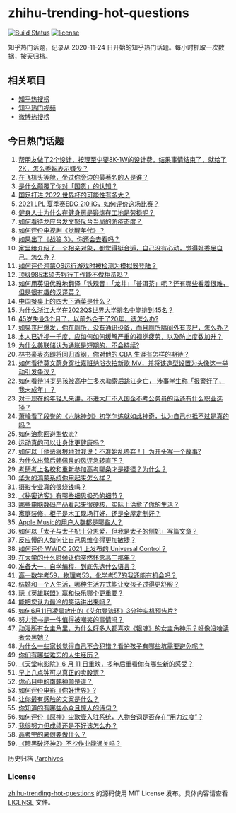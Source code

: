 # zhihu-trending-hot-questions

[![Build Status](https://github.com/justjavac/zhihu-trending-hot-questions/workflows/ci/badge.svg?branch=master)](https://github.com/justjavac/zhihu-trending-hot-questions/actions)
[![license](https://img.shields.io/github/license/justjavac/zhihu-trending-hot-questions)](https://github.com/justjavac/zhihu-trending-hot-questions/blob/master/LICENSE)

知乎热门话题，记录从 2020-11-24 日开始的知乎热门话题。每小时抓取一次数据，按天[归档](./archives)。

## 相关项目

- [知乎热搜榜](https://github.com/justjavac/zhihu-trending-top-search)
- [知乎热门视频](https://github.com/justjavac/zhihu-trending-hot-video)
- [微博热搜榜](https://github.com/justjavac/weibo-trending-hot-search)

## 今日热门话题

<!-- BEGIN -->
<!-- 最后更新时间 Sun Jun 13 2021 01:19:40 GMT+0800 (China Standard Time) -->

1. [帮朋友做了2个设计，按理至少要8K-1W的设计费，结果事情结束了，就给了2K，怎么委婉表示嫌少？](https://www.zhihu.com/question/463290636)
2. [在飞机头等舱，坐过你旁边的最著名的人是谁？](https://www.zhihu.com/question/359274010)
3. [是什么颠覆了你对「国货」的认知？](https://www.zhihu.com/question/393795608)
4. [国足打进 2022 世界杯的可能性有多大？](https://www.zhihu.com/question/461141381)
5. [2021 LPL 夏季赛EDG 2:0 iG，如何评价这场比赛？](https://www.zhihu.com/question/464667070)
6. [健身人士为什么在健身房是锻炼在工地是劳损呢？](https://www.zhihu.com/question/464396509)
7. [如何看待龙应台发文怒斥台当局的防疫态度？](https://www.zhihu.com/question/464654838)
8. [如何评价电视剧《觉醒年代》？](https://www.zhihu.com/question/392105758)
9. [如果出了《战狼 3》，你还会去看吗？](https://www.zhihu.com/question/397047057)
10. [家里给介绍了一个相亲对象，都觉得挺合适，自己没有心动，觉得好委屈自己。怎么办？](https://www.zhihu.com/question/447849056)
11. [如何评价鸿蒙OS运行游戏时被检测为模拟器登陆？](https://www.zhihu.com/question/459489830)
12. [顶级985本硕去银行工作能不做柜员吗？](https://www.zhihu.com/question/424570443)
13. [如何用英语优雅地翻译「铁观音」「龙井」「普洱茶」呢？还有哪些看着很难，但是很有趣的汉译英？](https://www.zhihu.com/question/464627996)
14. [中国餐桌上的四大下酒菜是什么？](https://www.zhihu.com/question/462205949)
15. [为什么浙江大学在2022QS世界大学排名中能排到45名？](https://www.zhihu.com/question/464178214)
16. [45岁失业3个月了，以前外企干了20年，该怎么办?](https://www.zhihu.com/question/453104891)
17. [如果丧尸爆发，你在厕所，没有通讯设备，而且厕所隔间外有丧尸，怎么办？](https://www.zhihu.com/question/432520725)
18. [本人已近视一千度，应如何如何缓解严重的视觉疲劳，以及防止度数加升？](https://www.zhihu.com/question/450542654)
19. [为什么美联储认为通胀是短期的，不会持续?](https://www.zhihu.com/question/461935081)
20. [林书豪表态即将回归首钢，你对他的 CBA 生涯有怎样的期待？](https://www.zhihu.com/question/464586085)
21. [如何看待莫文蔚身穿杜嘉班纳浴衣拍新歌
    MV，并将该造型设置为头像这一举动引发争议？](https://www.zhihu.com/question/464608586)
22. [如何看待14岁男孩被高中生多次勒索后跳江身亡，
    涉事学生称「报警好了，我未成年」？](https://www.zhihu.com/question/464277122)
23. [对于现在的年轻人来讲，不进大厂不入国企不考公务员的话还有什么职业选择？](https://www.zhihu.com/question/454832676)
24. [萧峰看了段誉的《六脉神剑》初学乍练就如此神奇，认为自己也抵不过是真的吗？](https://www.zhihu.com/question/458188685)
25. [如何治愈回避型依恋?](https://www.zhihu.com/question/318959311)
26. [运动真的可以让身体更健康吗？](https://www.zhihu.com/question/453841541)
27. [如何以［他恶狠狠地对我说：不准始乱终弃！］为开头写一个故事?](https://www.zhihu.com/question/458410036)
28. [为什么出营后韩佩泉的风评急转直下？](https://www.zhihu.com/question/464027254)
29. [考研考上名校和重新参加高考哪条才是捷径？为什么？](https://www.zhihu.com/question/462328775)
30. [华为的鸿蒙系统你用起来怎么样？](https://www.zhihu.com/question/459846239)
31. [摄影专业真的很烧钱吗？](https://www.zhihu.com/question/447180090)
32. [《秘密访客》有哪些细思极恐的细节？](https://www.zhihu.com/question/457256716)
33. [哪些电脑数码产品看起来很硬核，实际上治愈了你的生活？](https://www.zhihu.com/question/464339007)
34. [家庭装修，柜子是木工现场打好，还是全屋定制好？](https://www.zhihu.com/question/443774230)
35. [Apple Music的用户人群都是哪些人？](https://www.zhihu.com/question/463554140)
36. [如何以「太子与太子妃十分恩爱，但我是太子的侧妃」写篇文章？](https://www.zhihu.com/question/443793653)
37. [反应慢的人如何让自己思维变得更加敏捷？](https://www.zhihu.com/question/23969437)
38. [如何评价 WWDC 2021 上发布的 Universal
    Control？](https://www.zhihu.com/question/463794608)
39. [在大学的什么时候让你突然怀念高三那年？](https://www.zhihu.com/question/460846707)
40. [准备大一，自学编程，到底先选什么语言？](https://www.zhihu.com/question/464168441)
41. [高一数学考59，物理考53，化学考57的我还能有机会吗？](https://www.zhihu.com/question/428324452)
42. [结婚和一个人生活，哪种生活方式能让女孩子过得更舒服？](https://www.zhihu.com/question/463972621)
43. [玩《英雄联盟》赢和快乐哪个更重要？](https://www.zhihu.com/question/463555989)
44. [能把您认为最冷的笑话讲出来吗？](https://www.zhihu.com/question/447799067)
45. [如何6月11日凌晨放出的《艾尔登法环》3分钟实机预告片?](https://www.zhihu.com/question/464390726)
46. [努力读书是一件值得被嘲笑的事情吗？](https://www.zhihu.com/question/463780015)
47. [动漫所有女主角里，为什么好多人都喜欢《银魂》的女主角神乐？好像没啥读者会黑她？](https://www.zhihu.com/question/389776955)
48. [为什么一些家长觉得自己不会犯错？看护孩子有哪些坑需要避免呢？](https://www.zhihu.com/question/464336498)
49. [你们有哪些难忘的人生经历？](https://www.zhihu.com/question/28780467)
50. [《天堂电影院》6 月 11 日重映，多年后重看你有哪些新的感受？](https://www.zhihu.com/question/464176183)
51. [早上几点钟可以真正的卖股票？](https://www.zhihu.com/question/448205360)
52. [你心目中的南韩神颜是谁？](https://www.zhihu.com/question/393504339)
53. [如何评价电影《你好世界》?](https://www.zhihu.com/question/392101389)
54. [让你最有感触的文案是什么？](https://www.zhihu.com/question/455211006)
55. [你知道的有哪些小众且惊人的诗句？](https://www.zhihu.com/question/459403103)
56. [如何评价《原神》尘歌壶入驻系统，人物台词是否存在“用力过度”？](https://www.zhihu.com/question/464067466)
57. [我很努力但成绩还是不好该怎么办？](https://www.zhihu.com/question/457443941)
58. [高考完的暑假要做什么？](https://www.zhihu.com/question/389477306)
59. [《暗黑破坏神2》不抄作业能通关吗？](https://www.zhihu.com/question/458721304)

<!-- END -->

历史归档 [./archives](./archives)

### License

[zhihu-trending-hot-questions](https://github.com/justjavac/zhihu-trending-hot-questions)
的源码使用 MIT License 发布。具体内容请查看 [LICENSE](./LICENSE) 文件。
